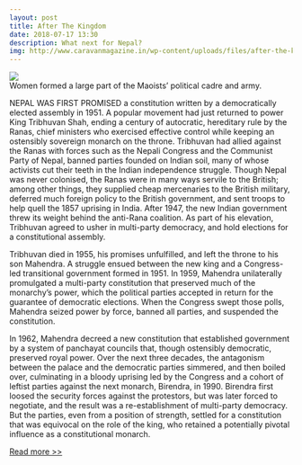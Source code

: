 ```yaml
---
layout: post
title: After The Kingdom
date: 2018-07-17 13:30
description: What next for Nepal?
img: http://www.caravanmagazine.in/wp-content/uploads/files/after-the-kingdom_caravan-magazine_october-2014-03.jpg
---
```


<div class="img_row">
	<img class="col three" src="http://www.caravanmagazine.in/wp-content/uploads/files/after-the-kingdom_caravan-magazine_october-2014-03.jpg">
</div>
<div class="col three caption">
	Women formed a large part of the Maoists’ political cadre and army. 
</div>


NEPAL WAS FIRST PROMISED a constitution written by a democratically elected assembly in 1951. A popular movement had just returned to power King Tribhuvan Shah, ending a century of autocratic, hereditary rule by the Ranas, chief ministers who exercised effective control while keeping an ostensibly sovereign monarch on the throne. Tribhuvan had allied against the Ranas with forces such as the Nepali Congress and the Communist Party of Nepal, banned parties founded on Indian soil, many of whose activists cut their teeth in the Indian independence struggle. Though Nepal was never colonised, the Ranas were in many ways servile to the British; among other things, they supplied cheap mercenaries to the British military, deferred much foreign policy to the British government, and sent troops to help quell the 1857 uprising in India. After 1947, the new Indian government threw its weight behind the anti-Rana coalition. As part of his elevation, Tribhuvan agreed to usher in multi-party democracy, and hold elections for a constitutional assembly.

Tribhuvan died in 1955, his promises unfulfilled, and left the throne to his son Mahendra. A struggle ensued between the new king and a Congress-led transitional government formed in 1951. In 1959, Mahendra unilaterally promulgated a multi-party constitution that preserved much of the monarchy’s power, which the political parties accepted in return for the guarantee of democratic elections. When the Congress swept those polls, Mahendra seized power by force, banned all parties, and suspended the constitution.

In 1962, Mahendra decreed a new constitution that established government by a system of panchayat councils that, though ostensibly democratic, preserved royal power. Over the next three decades, the antagonism between the palace and the democratic parties simmered, and then boiled over, culminating in a bloody uprising led by the Congress and a cohort of leftist parties against the next monarch, Birendra, in 1990. Birendra first loosed the security forces against the protestors, but was later forced to negotiate, and the result was a re-establishment of multi-party democracy. But the parties, even from a position of strength, settled for a constitution that was equivocal on the role of the king, who retained a potentially pivotal influence as a constitutional monarch.

<a href="http://www.caravanmagazine.in/reviews-essays/after-kingdom" target="blank">Read more >></a> 